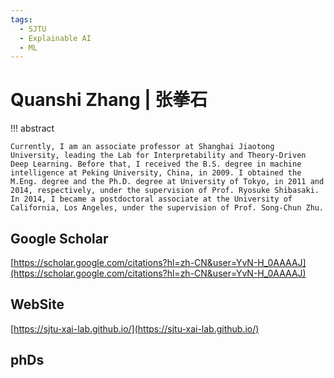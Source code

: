 ```yaml
---
tags:
  - SJTU
  - Explainable AI
  - ML
---
```


# Quanshi Zhang | 张拳石

!!! abstract 

	Currently, I am an associate professor at Shanghai Jiaotong University, leading the Lab for Interpretability and Theory-Driven Deep Learning. Before that, I received the B.S. degree in machine intelligence at Peking University, China, in 2009. I obtained the M.Eng. degree and the Ph.D. degree at University of Tokyo, in 2011 and 2014, respectively, under the supervision of Prof. Ryosuke Shibasaki. In 2014, I became a postdoctoral associate at the University of California, Los Angeles, under the supervision of Prof. Song-Chun Zhu.






## Google Scholar
[https://scholar.google.com/citations?hl=zh-CN&user=YvN-H_0AAAAJ](https://scholar.google.com/citations?hl=zh-CN&user=YvN-H_0AAAAJ)
## WebSite
[https://sjtu-xai-lab.github.io/](https://sjtu-xai-lab.github.io/)
## phDs

## 